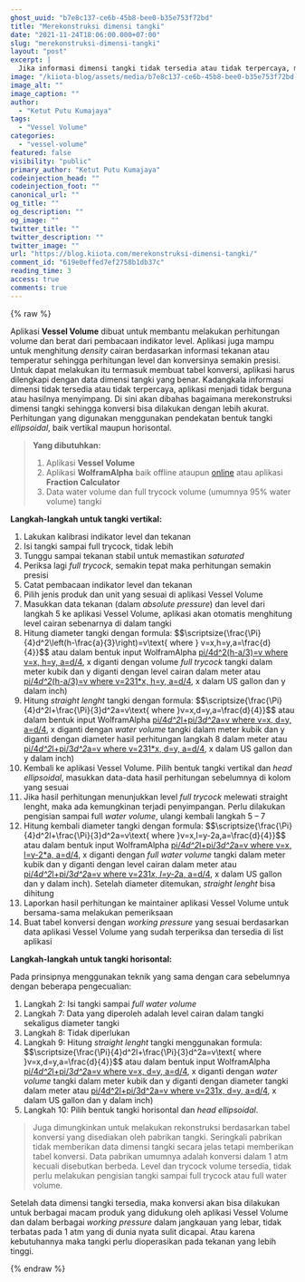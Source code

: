 ```yaml
---
ghost_uuid: "b7e8c137-ce6b-45b8-bee0-b35e753f72bd"
title: "Merekonstruksi dimensi tangki"
date: "2021-11-24T18:06:00.000+07:00"
slug: "merekonstruksi-dimensi-tangki"
layout: "post"
excerpt: |
  Jika informasi dimensi tangki tidak tersedia atau tidak terpercaya, maka perlu dilakukan rekonstruksi dimensi agar perhitungan volume tangki bisa dilakukan dengan benar
image: "/kiiota-blog/assets/media/b7e8c137-ce6b-45b8-bee0-b35e753f72bd-Screenshot-2021-11-24-at-17-26-29-pi-4-d-2--h-a-3--v-where-v-10-43-0-95--h-4-086--a-d-4---Wolfram-Alpha.png"
image_alt: ""
image_caption: ""
author:
  - "Ketut Putu Kumajaya"
tags:
  - "Vessel Volume"
categories:
  - "vessel-volume"
featured: false
visibility: "public"
primary_author: "Ketut Putu Kumajaya"
codeinjection_head: ""
codeinjection_foot: ""
canonical_url: ""
og_title: ""
og_description: ""
og_image: ""
twitter_title: ""
twitter_description: ""
twitter_image: ""
url: "https://blog.kiiota.com/merekonstruksi-dimensi-tangki/"
comment_id: "619e0effed7ef2758b1db37c"
reading_time: 3
access: true
comments: true
---
```


{% raw %}
<p>Aplikasi <strong>Vessel Volume</strong> dibuat untuk membantu melakukan perhitungan volume dan berat dari pembacaan indikator level. Aplikasi juga mampu untuk menghitung <em>density</em> cairan berdasarkan informasi tekanan atau temperatur sehingga perhitungan level dan konversinya semakin presisi. Untuk dapat melakukan itu termasuk membuat tabel konversi, aplikasi harus dilengkapi dengan data dimensi tangki yang benar. Kadangkala informasi dimensi tidak tersedia atau tidak terpercaya, aplikasi menjadi tidak berguna atau hasilnya menyimpang. Di sini akan dibahas bagaimana merekonstruksi dimensi tangki sehingga konversi bisa dilakukan dengan lebih akurat. Perhitungan yang digunakan menggunakan pendekatan bentuk tangki <em>ellipsoidal</em>, baik vertikal maupun horisontal.</p><!--kg-card-begin: markdown--><blockquote>
<p><strong>Yang dibutuhkan:</strong></p>
<ol>
<li>Aplikasi <strong>Vessel Volume</strong></li>
<li>Aplikasi <strong>WolframAlpha</strong> baik offline ataupun <a href="https://www.wolframalpha.com/?ref=blog.kiiota.com">online</a> atau aplikasi <strong>Fraction Calculator</strong></li>
<li>Data water volume dan full trycock volume (umumnya 95% water volume) tangki</li>
</ol>
</blockquote>
<!--kg-card-end: markdown--><!--kg-card-begin: markdown--><p><strong>Langkah-langkah untuk tangki vertikal:</strong></p>
<ol>
<li>Lakukan kalibrasi indikator level dan tekanan</li>
<li>Isi tangki sampai full trycock, tidak lebih</li>
<li>Tunggu sampai tekanan stabil untuk memastikan <em>saturated</em></li>
<li>Periksa lagi <em>full trycock</em>, semakin tepat maka perhitungan semakin presisi</li>
<li>Catat pembacaan indikator level dan tekanan</li>
<li>Pilih jenis produk dan unit yang sesuai di aplikasi Vessel Volume</li>
<li>Masukkan data tekanan (dalam <em>absolute pressure</em>) dan level dari langkah 5 ke aplikasi Vessel Volume, aplikasi akan otomatis menghitung level cairan sebenarnya di dalam tangki</li>
<li>Hitung diameter tangki dengan formula: $$\scriptsize{\frac{\Pi}{4}d^2\left(h-\frac{a}{3}\right)=v\text{ where } v=x,h=y,a=\frac{d}{4}}$$ atau dalam bentuk input WolframAlpha <a href="https://www.wolframalpha.com/input/?i=pi%2F4d%5E2%28h-a%2F3%29%3Dv+where+v%3Dx%2C+h%3Dy%2C+a%3Dd%2F4&ref=blog.kiiota.com">pi/4d^2(h-a/3)=v where v=x, h=y, a=d/4</a>, x diganti dengan volume <em>full trycock</em> tangki dalam meter kubik dan y diganti dengan level cairan dalam meter atau <a href="https://www.wolframalpha.com/input/?i=pi%2F4*d%5E2*%28h-a%2F3%29%3Dv+where+v%3D231*x%2C+h%3Dy%2C+a%3Dd%2F4&ref=blog.kiiota.com">pi/4<em>d^2</em>(h-a/3)=v where v=231*x, h=y, a=d/4</a>, x dalam US gallon dan y dalam inch)</li>
<li>Hitung <em>straight lenght</em> tangki dengan formula: $$\scriptsize{\frac{\Pi}{4}d^2l+\frac{\Pi}{3}d^2a=v\text{ where }v=x,d=y,a=\frac{d}{4}}$$ atau dalam bentuk input WolframAlpha <a href="https://www.wolframalpha.com/input/?i=pi%2F4d%5E2l%2Bpi%2F3d%5E2a%3Dv+where+v%3Dx%2C+d%3Dy%2C+a%3Dd%2F4&ref=blog.kiiota.com">pi/4<em>d^2</em>l+pi/3<em>d^2</em>a=v where v=x, d=y, a=d/4</a>, x diganti dengan <em>water volume</em> tangki dalam meter kubik dan y diganti dengan diameter hasil perhitungan langkah 8 dalam meter atau <a href="https://www.wolframalpha.com/input/?i=pi%2F4*d%5E2*l%2Bpi%2F3*d%5E2*a%3Dv+where+v%3D231*x%2C+d%3Dy%2C+a%3Dd%2F4&ref=blog.kiiota.com">pi/4<em>d^2</em>l+pi/3<em>d^2</em>a=v where v=231*x, d=y, a=d/4</a>, x dalam US gallon dan y dalam inch)</li>
<li>Kembali ke aplikasi Vessel Volume. Pilih bentuk tangki vertikal dan <em>head ellipsoidal</em>, masukkan data-data hasil perhitungan sebelumnya di kolom yang sesuai</li>
<li>Jika hasil perhitungan menunjukkan level <em>full trycock</em> melewati straight lenght, maka ada kemungkinan terjadi penyimpangan. Perlu dilakukan pengisian sampai full <em>water volume</em>, ulangi kembali langkah 5 – 7</li>
<li>Hitung kembali diameter tangki dengan formula: $$\scriptsize{\frac{\Pi}{4}d^2l+\frac{\Pi}{3}d^2a=v\text{ where }v=x,l=y-2a,a=\frac{d}{4}}$$ atau dalam bentuk input WolframAlpha <a href="https://www.wolframalpha.com/input/?i=pi%2F4d%5E2l%2Bpi%2F3d%5E2a%3Dv+where+v%3Dx%2C+l%3Dy-2*a%2C+a%3Dd%2F4&ref=blog.kiiota.com">pi/4<em>d^2</em>l+pi/3<em>d^2</em>a=v where v=x, l=y-2*a, a=d/4</a>, x diganti dengan <em>full water volume</em> tangki dalam meter kubik dan y diganti dengan level cairan dalam meter atau <a href="https://www.wolframalpha.com/input/?i=pi%2F4*d%5E2*l%2Bpi%2F3*d%5E2*a%3Dv+where+v%3D231*x%2C+l%3Dy-2*a%2C+a%3Dd%2F4&ref=blog.kiiota.com">pi/4<em>d^2</em>l+pi/3<em>d^2</em>a=v where v=231<em>x, l=y-2</em>a, a=d/4</a>, x dalam US gallon dan y dalam inch). Setelah diameter ditemukan, <em>straight lenght</em> bisa dihitung</li>
<li>Laporkan hasil perhitungan ke maintainer aplikasi Vessel Volume untuk bersama-sama melakukan pemeriksaan</li>
<li>Buat tabel konversi dengan <em>working pressure</em> yang sesuai berdasarkan data aplikasi Vessel Volume yang sudah terperiksa dan tersedia di list aplikasi</li>
</ol>
<!--kg-card-end: markdown--><!--kg-card-begin: markdown--><p><strong>Langkah-langkah untuk tangki horisontal:</strong></p>
<p>Pada prinsipnya menggunakan teknik yang sama dengan cara sebelumnya dengan beberapa pengecualian:</p>
<ol>
<li>Langkah 2: Isi tangki sampai <em>full water volume</em></li>
<li>Langkah 7: Data yang diperoleh adalah level cairan dalam tangki sekaligus diameter tangki</li>
<li>Langkah 8: Tidak diperlukan</li>
<li>Langkah 9: Hitung <em>straight lenght</em> tangki menggunakan formula: $$\scriptsize{\frac{\Pi}{4}d^2l+\frac{\Pi}{3}d^2a=v\text{ where }v=x,d=y,a=\frac{d}{4}}$$ atau dalam bentuk input WolframAlpha <a href="https://www.wolframalpha.com/input/?i=pi%2F4d%5E2l%2Bpi%2F3d%5E2a%3Dv+where+v%3Dx%2C+d%3Dy%2C+a%3Dd%2F4&ref=blog.kiiota.com">pi/4<em>d^2</em>l+pi/3<em>d^2</em>a=v where v=x, d=y, a=d/4</a>, x diganti dengan <em>water volume</em> tangki dalam meter kubik dan y diganti dengan diameter tangki dalam meter atau <a href="https://www.wolframalpha.com/input/?i=pi%2F4d%5E2l%2Bpi%2F3d%5E2a%3Dv+where+v%3D231x%2C+d%3Dy%2C+a%3Dd%2F4&ref=blog.kiiota.com">pi/4d^2l+pi/3d^2a=v where v=231x, d=y, a=d/4</a>, x dalam US gallon dan y dalam inch)</li>
<li>Langkah 10: Pilih bentuk tangki horisontal dan <em>head ellipsoidal</em>.</li>
</ol>
<!--kg-card-end: markdown--><blockquote>Juga dimungkinkan untuk melakukan rekonstruksi berdasarkan tabel konversi yang disediakan oleh pabrikan tangki. Seringkali pabrikan tidak memberikan data dimensi tangki secara jelas tetapi memberikan tabel konversi. Data pabrikan umumnya adalah konversi dalam 1 atm kecuali disebutkan berbeda. Level dan trycock volume tersedia, tidak perlu melakukan pengisian tangki sampai full trycock atau full water volume.</blockquote><p>Setelah data dimensi tangki tersedia, maka konversi akan bisa dilakukan untuk berbagai macam produk yang didukung oleh aplikasi Vessel Volume dan dalam berbagai <em>working pressure</em> dalam jangkauan yang lebar, tidak terbatas pada 1 atm yang di dunia nyata sulit dicapai. Atau karena kebutuhannya maka tangki perlu dioperasikan pada tekanan yang lebih tinggi.</p>
{% endraw %}